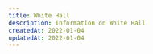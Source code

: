 ```yaml
---
title: White Hall
description: Information on White Hall
createdAt: 2022-01-04
updatedAt: 2022-01-04
---
```

  
  